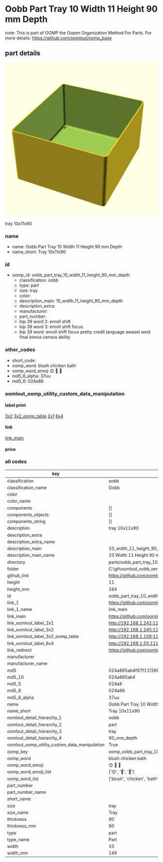 # Oobb Part Tray 10 Width 11 Height 90 mm Depth  

note: This is part of OOMP the Oopen Organization Method For Parts. For more details: https://github.com/oomlout/oomp_base

##  part details
  

[![](3dpr.png)](3dpr.png)

tray 10x11x90



### name
* name: Oobb Part Tray 10 Width 11 Height 90 mm Depth
* name_short: Tray 10x11x90 
### id
* oomp_id: oobb_part_tray_10_width_11_height_90_mm_depth
  * classification: oobb
  * type: part
  * size: tray
  * color: 
  * description_main: 10_width_11_height_90_mm_depth
  * description_extra: 
  * manufacturer: 
  * part_number: 
  * bip 39 word 2: enroll shift
  * bip 39 word 3: enroll shift focus
  * bip 39 word: enroll shift focus pretty credit language weasel west final bonus census ability

### other_codes
* short_code: 
* oomp_word: blush chicken bath
* oomp_word_emoji :blush: :chicken: :bath:
* md5_6_alpha: 37uu
* md5_6: 024a86






### oomlout_oomp_utility_custom_data_manipulation
#### label print
[3x2](http://192.168.1.245:1112/?label=oomp%2037uu)
[3x2_oomp_table](http://192.168.1.108:1112/?label=oomp%2037uu)
[2x1](http://192.168.1.242:1112/?label=oomp%2037uu)
[6x4](http://192.168.1.55:1112/?label=oomp%2037uu)    

#### link

[link_main](https://github.com/oomlout/oomlout_oobb_version_4_generated_parts/tree/main/navigation_oomp/oobb/part/tray/10_width_11_height_90_mm_depth/part)                              

#### price







### all codes 
| key | value |  
| --- | --- |  
| classification | oobb |  
| classification_name | Oobb |  
| color |  |  
| color_name |  |  
| components | [] |  
| components_objects | [] |  
| components_string | [] |  
| description | tray 10x11x90 |  
| description_extra |  |  
| description_extra_name |  |  
| description_main | 10_width_11_height_90_mm_depth |  
| description_main_name | 10 Width 11 Height 90 mm Depth |  
| directory | parts/oobb_part_tray_10_width_11_height_90_mm_depth |  
| folder | C:\gh\oomlout_oobb_version_4_generated_parts\parts\oobb_part_tray_10_width_11_height_90_mm_depth |  
| github_link | https://github.com/oomlout/oomlout_oomp_part_src/tree/main/parts/oobb_part_tray_10_width_11_height_90_mm_depth |  
| height | 11 |  
| height_mm | 164 |  
| id | oobb_part_tray_10_width_11_height_90_mm_depth |  
| link_1 | https://github.com/oomlout/oomlout_oobb_version_4_generated_parts/tree/main/navigation_oomp/oobb/part/tray/10_width_11_height_90_mm_depth/part |  
| link_1_name | link_main |  
| link_main | https://github.com/oomlout/oomlout_oobb_version_4_generated_parts/tree/main/navigation_oomp/oobb/part/tray/10_width_11_height_90_mm_depth/part |  
| link_oomlout_label_2x1 | http://192.168.1.242:1112/?label=oomp%2037uu |  
| link_oomlout_label_3x2 | http://192.168.1.245:1112/?label=oomp%2037uu |  
| link_oomlout_label_3x2_oomp_table | http://192.168.1.108:1112/?label=oomp%2037uu |  
| link_oomlout_label_6x4 | http://192.168.1.55:1112/?label=oomp%2037uu |  
| link_redirect | https://github.com/oomlout/oomlout_oobb_version_4_generated_parts/tree/main/parts/oobb_tray_10_11_90 |  
| manufacturer |  |  
| manufacturer_name |  |  
| md5 | 024a865ab4f97f11f3998aa2b4717259 |  
| md5_10 | 024a865ab4 |  
| md5_5 | 024a8 |  
| md5_6 | 024a86 |  
| md5_6_alpha | 37uu |  
| name | Oobb Part Tray 10 Width 11 Height 90 mm Depth |  
| name_short | Tray 10x11x90  |  
| oomlout_detail_hierarchy_1 | oobb |  
| oomlout_detail_hierarchy_2 | part |  
| oomlout_detail_hierarchy_3 | tray |  
| oomlout_detail_hierarchy_4 | 90_mm_depth |  
| oomlout_oomp_utility_custom_data_manipulation | True |  
| oomp_key | oomp_oobb_part_tray_10_width_11_height_90_mm_depth |  
| oomp_word | blush chicken bath |  
| oomp_word_emoji | :blush: :chicken: :bath: |  
| oomp_word_emoji_list | [':blush:', ':chicken:', ':bath:'] |  
| oomp_word_list | ['blush', 'chicken', 'bath'] |  
| part_number |  |  
| part_number_name |  |  
| short_name |  |  
| size | tray |  
| size_name | Tray |  
| thickness | 90 |  
| thickness_mm | 90 |  
| type | part |  
| type_name | Part |  
| width | 10 |  
| width_mm | 149 |  
